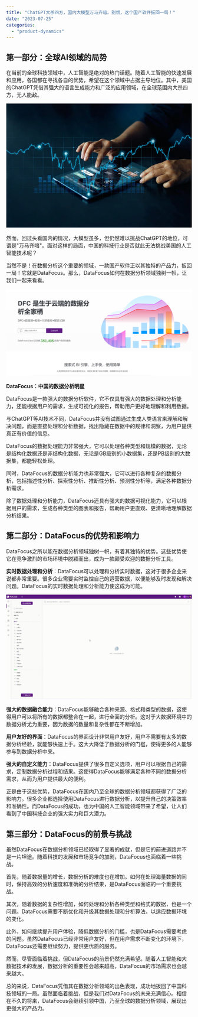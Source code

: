 ```yaml
---
title: "ChatGPT大杀四方，国内大模型万马齐喑。别慌，这个国产软件扳回一局！"
date: "2023-07-25"
categories: 
  - "product-dynamics"
---
```


## 第一部分：全球AI领域的局势

在当前的全球科技领域中，人工智能是绝对的热门话题。随着人工智能的快速发展和应用，各国都在寻找各自的优势，希望在这个领域中占据主导地位。其中，美国的ChatGPT凭借其强大的语言生成能力和广泛的应用领域，在全球范围内大杀四方，无人能敌。

![ROI3.png](images/1658325361-roi3-png.png)

然而，回过头看国内的情况，大模型虽多，但仍然难以挑战ChatGPT的地位，可谓是"万马齐喑"。面对这样的局面，中国的科技行业是否就此无法挑战美国的人工智能技术呢？

当然不是！在数据分析这个重要的领域，一款国产软件正以其独特的产品力，扳回一局！它就是DataFocus。那么，DataFocus如何在数据分析领域独树一帜，让我们一起来看看。

![](images/1686616238-%E5%BE%AE%E4%BF%A1%E6%88%AA%E5%9B%BE_20230512142316.png)

**DataFocus：中国的数据分析明星**

DataFocus是一款强大的数据分析软件，它不仅具有强大的数据处理和分析能力，还能根据用户的需求，生成可视化的报告，帮助用户更好地理解和利用数据。

与ChatGPT等AI技术不同，DataFocus并没有试图通过生成人类语言来理解和解决问题，而是直接处理和分析数据，找出隐藏在数据中的规律和洞察，为用户提供真正有价值的信息。

DataFocus的数据处理能力非常强大，它可以处理各种类型和规模的数据，无论是结构化数据还是非结构化数据，无论是GB级别的小数据集，还是PB级别的大数据集，都能轻松处理。

同时，DataFocus的数据分析能力也非常强大，它可以进行各种复杂的数据分析，包括描述性分析、探索性分析、推断性分析、预测性分析等，满足各种数据分析需求。

除了数据处理和分析能力，DataFocus还具有强大的数据可视化能力，它可以根据用户的需求，生成各种类型的图表和报告，帮助用户更直观、更清晰地理解数据分析结果。

## 第二部分：DataFocus的优势和影响力

DataFocus之所以能在数据分析领域独树一帜，有着其独特的优势。这些优势使它在竞争激烈的市场环境中脱颖而出，成为一款颇受欢迎的数据分析工具。

**实时数据处理和分析**：DataFocus可以处理和分析实时数据，这对于很多企业来说都非常重要。很多企业需要实时监控自己的运营数据，以便能够及时发现和解决问题。DataFocus的实时数据处理和分析能力使这成为可能。

![](images/1681437300-%E5%A0%86%E7%A7%AF%E6%9D%A1%E5%BD%A2%E5%9B%BE-00_00_00-00_00_301.gif)

**强大的数据融合能力**：DataFocus能够融合各种来源、格式和类型的数据，这使得用户可以将所有的数据都整合在一起，进行全面的分析。这对于大数据环境中的数据分析尤为重要，因为数据的数量和复杂性都在不断增加。

**用户友好的界面**：DataFocus的界面设计非常用户友好，用户不需要有太多的数据分析经验，就能够快速上手。这大大降低了数据分析的门槛，使得更多的人能够参与到数据分析中来。

**强大的自定义能力**：DataFocus提供了很多自定义选项，用户可以根据自己的需求，定制数据分析过程和结果。这使得DataFocus能够满足各种不同的数据分析需求，从而为用户提供最大的便利。

正是由于这些优势，DataFocus在国内乃至全球的数据分析领域都获得了广泛的影响力。很多企业都选择使用DataFocus进行数据分析，以提升自己的决策效率和准确性。而DataFocus的成功，也为中国的人工智能领域带来了希望，让人们看到了中国科技企业的强大实力和巨大潜力。

## 第三部分：DataFocus的前景与挑战

虽然DataFocus在数据分析领域已经取得了显著的成就，但是它的前进道路并不是一片坦途。随着科技的发展和市场竞争的加剧，DataFocus也面临着一些挑战。

首先，随着数据量的增长，数据分析的难度也在增加。如何在处理海量数据的同时，保持高效的分析速度和准确的分析结果，是DataFocus面临的一个重要挑战。

其次，随着数据的复杂性增加，如何处理和分析各种类型和格式的数据，也是一个问题。DataFocus需要不断优化和升级其数据处理和分析算法，以适应数据环境的变化。

此外，如何继续提升用户体验，降低数据分析的门槛，也是DataFocus需要考虑的问题。虽然DataFocus已经非常用户友好，但在用户需求不断变化的环境下，DataFocus还需要继续努力，提供更优质的服务。

然而，尽管面临着挑战，但DataFocus的前景仍然充满希望。随着人工智能和大数据技术的发展，数据分析的重要性会越来越高，DataFocus的市场需求也会越来越大。

总的来说，DataFocus凭借其在数据分析领域的出色表现，成功地扳回了中国科技领域的一局。虽然面临着挑战，但是我们对DataFocus的未来充满信心。相信在不久的将来，DataFocus会继续引领中国，乃至全球的数据分析领域，展现出更强大的产品力。

